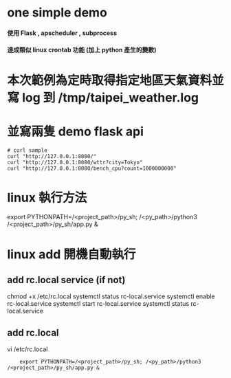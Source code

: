 # one simple demo
#### 使用 Flask , apscheduler , subprocess
#### 達成類似 linux crontab 功能 (加上 python 產生的變數)

# 本次範例為定時取得指定地區天氣資料並寫 log 到 /tmp/taipei_weather.log
# 並寫兩隻 demo flask api
```
# curl sample
curl "http://127.0.0.1:8080/"
curl "http://127.0.0.1:8080/wttr?city=Tokyo"
curl "http://127.0.0.1:8080/bench_cpu?count=1000000000"
```

# linux 執行方法
export PYTHONPATH=/<project_path>/py_sh; /<py_path>/python3 /<project_path>/py_sh/app.py &

# linux add 開機自動執行
## add rc.local service (if not)
chmod +x /etc/rc.local
systemctl status rc-local.service
systemctl enable rc-local.service
systemctl start rc-local.service
systemctl status rc-local.service

## add rc.local 
vi /etc/rc.local
```
    export PYTHONPATH=/<project_path>/py_sh; /<py_path>/python3 /<project_path>/py_sh/app.py &
```
